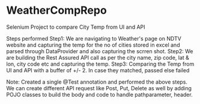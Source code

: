 # WeatherCompRepo
Selenium Project to compare City Temp from UI and API

Steps performed
Step1:  We are navigating to Weather's page on NDTV website and capturing the temp for the no of cities stored in excel and parsed through DataProvider and also capturing the scrren shot.
Step2: We are building the Rest Assured API call as per the city name, zip code, lat & lon, city code etc and capturing the temp.
Step3: Comparing the Temp from UI and API with a buffer of +/- 2. In case they matched, passed else failed


Note: Created a single @Test annotation and performed the above steps.
We can create different API request like Post, Put, Delete as well by adding POJO classes to build the body and code to handle pathparameter, header.
